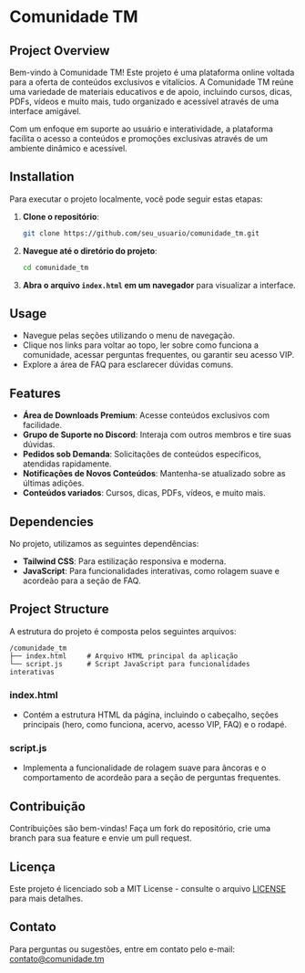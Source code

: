 # Comunidade TM

## Project Overview
Bem-vindo à Comunidade TM! Este projeto é uma plataforma online voltada para a oferta de conteúdos exclusivos e vitalícios. A Comunidade TM reúne uma variedade de materiais educativos e de apoio, incluindo cursos, dicas, PDFs, vídeos e muito mais, tudo organizado e acessível através de uma interface amigável. 

Com um enfoque em suporte ao usuário e interatividade, a plataforma facilita o acesso a conteúdos e promoções exclusivas através de um ambiente dinâmico e acessível.

## Installation
Para executar o projeto localmente, você pode seguir estas etapas:
1. **Clone o repositório**:
   ```bash
   git clone https://github.com/seu_usuario/comunidade_tm.git
   ```
2. **Navegue até o diretório do projeto**:
   ```bash
   cd comunidade_tm
   ```
3. **Abra o arquivo `index.html` em um navegador** para visualizar a interface.

## Usage
- Navegue pelas seções utilizando o menu de navegação.
- Clique nos links para voltar ao topo, ler sobre como funciona a comunidade, acessar perguntas frequentes, ou garantir seu acesso VIP.
- Explore a área de FAQ para esclarecer dúvidas comuns.

## Features
- **Área de Downloads Premium**: Acesse conteúdos exclusivos com facilidade.
- **Grupo de Suporte no Discord**: Interaja com outros membros e tire suas dúvidas.
- **Pedidos sob Demanda**: Solicitações de conteúdos específicos, atendidas rapidamente.
- **Notificações de Novos Conteúdos**: Mantenha-se atualizado sobre as últimas adições.
- **Conteúdos variados**: Cursos, dicas, PDFs, vídeos, e muito mais.

## Dependencies
No projeto, utilizamos as seguintes dependências:
- **Tailwind CSS**: Para estilização responsiva e moderna.
- **JavaScript**: Para funcionalidades interativas, como rolagem suave e acordeão para a seção de FAQ.

## Project Structure
A estrutura do projeto é composta pelos seguintes arquivos:

```
/comunidade_tm
├── index.html     # Arquivo HTML principal da aplicação
└── script.js      # Script JavaScript para funcionalidades interativas
```

### index.html
- Contém a estrutura HTML da página, incluindo o cabeçalho, seções principais (hero, como funciona, acervo, acesso VIP, FAQ) e o rodapé.

### script.js
- Implementa a funcionalidade de rolagem suave para âncoras e o comportamento de acordeão para a seção de perguntas frequentes.

## Contribuição
Contribuições são bem-vindas! Faça um fork do repositório, crie uma branch para sua feature e envie um pull request.

## Licença
Este projeto é licenciado sob a MIT License - consulte o arquivo [LICENSE](LICENSE) para mais detalhes.

## Contato
Para perguntas ou sugestões, entre em contato pelo e-mail: contato@comunidade.tm
